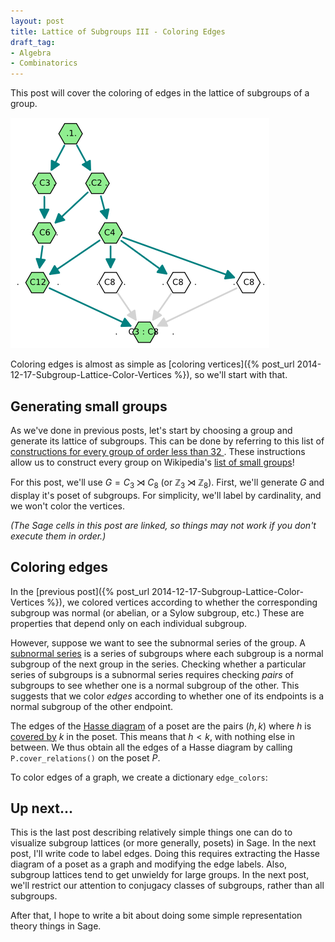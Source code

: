 ```yaml
---
layout: post
title: Lattice of Subgroups III - Coloring Edges
draft_tag: 
- Algebra
- Combinatorics
---
```


This post will cover the coloring of edges in the lattice of subgroups of a group. 

![Lattice of subgroups of $C3:C8$](/images/C3semiC8.png)

<!--more-->

Coloring edges is almost as simple as [coloring vertices]({% post_url 2014-12-17-Subgroup-Lattice-Color-Vertices %}), so we'll start with that. 

## Generating small groups
As we've done in previous posts, let's start by choosing a group and generate its lattice of subgroups. This can be done by referring to this list of [constructions for every group of order less than 32 ](http://www.sagemath.org/doc/constructions/groups.html#construction-instructions-for-every-group-of-order-less-than-32). These instructions allow us to construct every group on Wikipedia's [list of small groups](http://en.wikipedia.org/wiki/List_of_small_groups)! 

For this post, we'll use $G = C_3 \rtimes C_8$ (or $\mathbb{Z}_3 \rtimes \mathbb{Z}_8$). First, we'll generate $G$ and display it's poset of subgroups. For simplicity, we'll label by cardinality, and we won't color the vertices.

*(The Sage cells in this post are linked, so things may not work if you don't execute them in order.)*

<div class="linked">
  <script type="text/x-sage">
# Define group and generate list of subgroups of the group
C3 = CyclicPermutationGroup(3)
alpha = PermutationGroupMorphism(C3,C3,[C3.gen().inverse()])
phi = [[(1,2,3,4,5,6,7,8)],[alpha]]

G = CyclicPermutationGroup(8).semidirect_product(C3,phi)
subgroups = G.subgroups()

# Define f(h,k) = True iff h is a subgroup of k
f = lambda h,k: h.is_subgroup(k)

# Define labels (structure_description requires database_gap package)
label = {subgroups[i] :"." + " "*floor(i/2) + str(len(subgroups[i])) + " "*ceil(i/2) + "." for i in range(len(subgroups))}
# label = {subgroups[i]: "." +" "*floor(i/2) + subgroups[i].structure_description()  + " "*ceil(i/2) + "." for i in range(len(subgroups))}

# Define and display the poset
P = Poset((subgroups, f))
P.plot(element_labels = label, vertex_shape= 'H', vertex_size = 800, vertex_colors = 'white')
  </script>
</div>

## Coloring edges
In the [previous post]({% post_url 2014-12-17-Subgroup-Lattice-Color-Vertices %}), we colored vertices according to whether the corresponding subgroup was normal (or abelian, or a Sylow subgroup, etc.) These are properties that depend only on each individual subgroup.

However, suppose we want to see the subnormal series of the group. A [subnormal series](http://en.wikipedia.org/wiki/Subgroup_series#Normal_series.2C_subnormal_series) is a series of subgroups where each subgroup is a normal subgroup of the next group in the series. Checking whether a particular series of subgroups is a subnormal series requires checking *pairs* of subgroups to see whether one is a normal subgroup of the other. This suggests that we color *edges* according to whether one of its endpoints is a normal subgroup of the other endpoint.

The edges of the [Hasse diagram](http://en.wikipedia.org/wiki/Hasse_diagram) of a poset are the pairs $(h,k)$ where $h$ is [covered by](http://en.wikipedia.org/wiki/Covering_relation) $k$ in the poset. This means that $h < k$, with nothing else in between. We thus obtain all the edges of a Hasse diagram by calling `P.cover_relations()` on the poset $P$.

To color edges of a graph, we create a dictionary `edge_colors`:

<div class="linked">
  <script type="text/x-sage">
# Define edge colors
edge_colors = {'teal': [(label[u],label[v]) for u,v in P.cover_relations() if u.is_normal(v)],
        'lightgray': [(label[u],label[v]) for u,v in P.cover_relations() if not u.is_normal(v)]}

P.plot(element_labels = label, vertex_shape= 'H', vertex_size = 800, edge_colors = edge_colors, layout= 'acyclic', vertex_colors = "white")        
  </script>
</div>

## Up next...
This is the last post describing relatively simple things one can do to visualize subgroup lattices (or more generally, posets) in Sage. In the next post, I'll write code to label edges. Doing this requires extracting the Hasse diagram of a poset as a graph and modifying the edge labels. Also, subgroup lattices tend to get unwieldy for large groups. In the next post, we'll restrict our attention to conjugacy classes of subgroups, rather than all subgroups.

After that, I hope to write a bit about doing some simple representation theory things in Sage.
